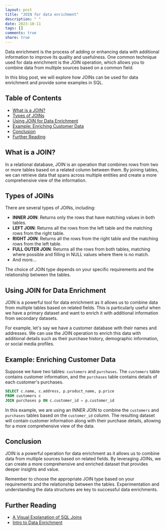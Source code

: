 ```yaml
---
layout: post
title: "JOIN for data enrichment"
description: " "
date: 2023-10-11
tags: []
comments: true
share: true
---
```


Data enrichment is the process of adding or enhancing data with additional information to improve its quality and usefulness. One common technique used for data enrichment is the JOIN operation, which allows you to combine data from multiple sources based on a common field.

In this blog post, we will explore how JOINs can be used for data enrichment and provide some examples in SQL.

## Table of Contents
- [What is a JOIN?](#what-is-a-join)
- [Types of JOINs](#types-of-joins)
- [Using JOIN for Data Enrichment](#using-join-for-data-enrichment)
- [Example: Enriching Customer Data](#example-enriching-customer-data)
- [Conclusion](#conclusion)
- [Further Reading](#further-reading)

## What is a JOIN?
In a relational database, JOIN is an operation that combines rows from two or more tables based on a related column between them. By joining tables, we can retrieve data that spans across multiple entities and create a more comprehensive view of the information.

## Types of JOINs
There are several types of JOINs, including:
- **INNER JOIN**: Returns only the rows that have matching values in both tables.
- **LEFT JOIN**: Returns all the rows from the left table and the matching rows from the right table.
- **RIGHT JOIN**: Returns all the rows from the right table and the matching rows from the left table.
- **FULL OUTER JOIN**: Returns all the rows from both tables, matching where possible and filling in NULL values where there is no match.
- And more...

The choice of JOIN type depends on your specific requirements and the relationship between the tables.

## Using JOIN for Data Enrichment
JOIN is a powerful tool for data enrichment as it allows us to combine data from multiple tables based on related fields. This is particularly useful when we have a primary dataset and want to enrich it with additional information from secondary datasets.

For example, let's say we have a customer database with their names and addresses. We can use the JOIN operation to enrich this data with additional details such as their purchase history, demographic information, or social media profiles.

## Example: Enriching Customer Data
Suppose we have two tables: `customers` and `purchases`. The `customers` table contains customer information, and the `purchases` table contains details of each customer's purchases.
```sql
SELECT c.name, c.address, p.product_name, p.price
FROM customers c
JOIN purchases p ON c.customer_id = p.customer_id
```

In this example, we are using an INNER JOIN to combine the `customers` and `purchases` tables based on the `customer_id` column. The resulting dataset will contain customer information along with their purchase details, allowing for a more comprehensive view of the data.

## Conclusion
JOIN is a powerful operation for data enrichment as it allows us to combine data from multiple sources based on related fields. By leveraging JOINs, we can create a more comprehensive and enriched dataset that provides deeper insights and value.

Remember to choose the appropriate JOIN type based on your requirements and the relationship between the tables. Experimentation and understanding the data structures are key to successful data enrichments.

## Further Reading
- [A Visual Explanation of SQL Joins](https://blog.codinghorror.com/a-visual-explanation-of-sql-joins/)
- [Intro to Data Enrichment](https://blog.sessionstack.com/how-to-use-data-enrichment-to-increase-your-actionability-ae85168e6c08)